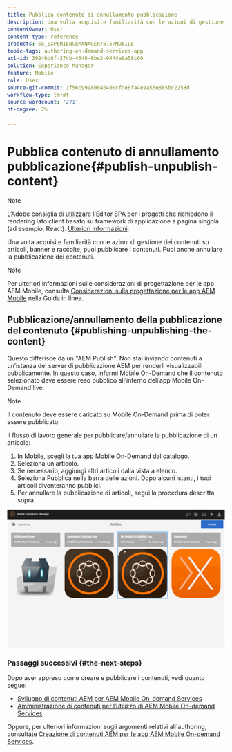 ```yaml
---
title: Pubblica contenuto di annullamento pubblicazione
description: Una volta acquisite familiarità con le azioni di gestione dei contenuti su articoli, banner e raccolte, segui questa pagina per scoprire come pubblicare i contenuti. Puoi anche annullare la pubblicazione dei contenuti.
contentOwner: User
content-type: reference
products: SG_EXPERIENCEMANAGER/6.5/MOBILE
topic-tags: authoring-on-demand-services-app
exl-id: 3924bb8f-27cb-4648-8be2-9444e9a58c66
solution: Experience Manager
feature: Mobile
role: User
source-git-commit: 1f56c99980846400cfde8fa4e9a55e885bc2258d
workflow-type: tm+mt
source-wordcount: '271'
ht-degree: 2%

---
```


# Pubblica contenuto di annullamento pubblicazione{#publish-unpublish-content}

>[!NOTE]
>
>L’Adobe consiglia di utilizzare l’Editor SPA per i progetti che richiedono il rendering lato client basato su framework di applicazione a pagina singola (ad esempio, React). [Ulteriori informazioni](/help/sites-developing/spa-overview.md).

Una volta acquisite familiarità con le azioni di gestione dei contenuti su articoli, banner e raccolte, puoi pubblicare i contenuti. Puoi anche annullare la pubblicazione dei contenuti.

>[!NOTE]
>
>Per ulteriori informazioni sulle considerazioni di progettazione per le app AEM Mobile, consulta [Considerazioni sulla progettazione per le app AEM Mobile](https://helpx.adobe.com/digital-publishing-solution/help/aem-mobile-end-of-life-faq.html) nella Guida in linea.

## Pubblicazione/annullamento della pubblicazione del contenuto {#publishing-unpublishing-the-content}

Questo differisce da un &quot;AEM Publish&quot;. Non stai inviando contenuti a un’istanza del server di pubblicazione AEM per renderli visualizzabili pubblicamente. In questo caso, informi Mobile On-Demand che il contenuto selezionato deve essere reso pubblico all’interno dell’app Mobile On-Demand live.

>[!NOTE]
>
>Il contenuto deve essere caricato su Mobile On-Demand prima di poter essere pubblicato.

Il flusso di lavoro generale per pubblicare/annullare la pubblicazione di un articolo:

1. In Mobile, scegli la tua app Mobile On-Demand dal catalogo.
1. Seleziona un articolo.
1. Se necessario, aggiungi altri articoli dalla vista a elenco.
1. Seleziona Pubblica nella barra delle azioni. Dopo alcuni istanti, i tuoi articoli diventeranno pubblici.
1. Per annullare la pubblicazione di articoli, segui la procedura descritta sopra.

<!-- FAIL >>[!NOTE]
>
>Generally, you should preflight before publishing. See [Previewing with Preflight](/content/docs/en/aem/6-3/administer/mobile-apps/aem-mobile/previewing-with-preflight-on-demand-services.md) for more details.-->

![chlimage_1-9](assets/chlimage_1-9.gif)

### Passaggi successivi {#the-next-steps}

Dopo aver appreso come creare e pubblicare i contenuti, vedi quanto segue:

* [Sviluppo di contenuti AEM per AEM Mobile On-demand Services](/help/mobile/aem-mobile-on-demand.md)
* [Amministrazione di contenuti per l’utilizzo di AEM Mobile On-demand Services](/help/mobile/aem-mobile.md)

Oppure, per ulteriori informazioni sugli argomenti relativi all&#39;authoring, consultate [Creazione di contenuti AEM per le app AEM Mobile On-demand Services](/help/mobile/mobile-apps-ondemand.md).
